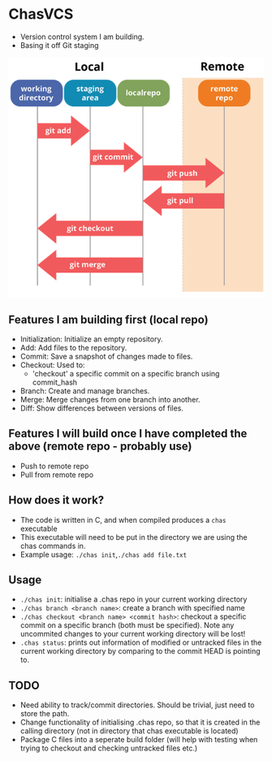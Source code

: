 # ChasVCS
- Version control system I am building. 
- Basing it off Git staging

![Git stages](./assets/git_stages.png)

## Features I am building first (local repo)
- Initialization: Initialize an empty repository.
- Add: Add files to the repository.
- Commit: Save a snapshot of changes made to files.
- Checkout: Used to:
    - 'checkout' a specific commit on a specific branch using commit_hash 
- Branch: Create and manage branches.
- Merge: Merge changes from one branch into another.
- Diff: Show differences between versions of files.

## Features I will build once I have completed the above (remote repo - probably use)
- Push to remote repo 
- Pull from remote repo

## How does it work?
- The code is written in C, and when compiled produces a `chas` executable
- This executable will need to be put in the directory we are using the chas commands in.
- Example usage: `./chas init`,`./chas add file.txt`

## Usage

- `./chas init`:  initialise a .chas repo in your current working directory
- `./chas branch <branch name>`: create a branch with specified name
- `./chas checkout <branch name> <commit hash>`: checkout a specific commit on a specific branch (both must be specified). Note any uncommited changes to your current working directory will be lost!
- `.chas status`: prints out information of modified or untracked files in the current working directory by comparing to the commit HEAD is pointing to.


## TODO
- Need ability to track/commit directories. Should be trivial, just need to store the path.
- Change functionality of initialising .chas repo, so that it is created in the calling directory
(not in directory that chas executable is located)
- Package C files into a seperate build folder (will help with testing when trying to checkout and 
checking untracked files etc.)